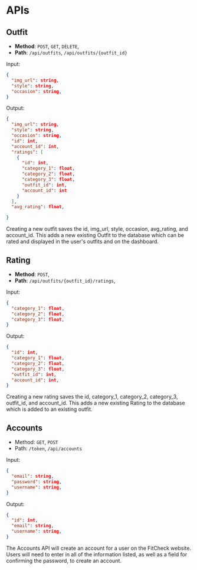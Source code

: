 # APIs

## Outfit

- **Method**: `POST`, `GET`, `DELETE`,
- **Path**: `/api/outfits`, `/api/outfits/{outfit_id}`

Input:

```json
{
  "img_url": string,
  "style": string,
  "occasion": string,
}
```

Output:

```json
{
  "img_url": string,
  "style": string,
  "occasion": string,
  "id": int,
  "account_id": int,
  "ratings": [
    {
      "id": int,
      "category_1": float,
      "category_2": float,
      "category_3": float,
      "outfit_id": int,
      "account_id": int
    }
  ],
  "avg_rating": float,

}
```

Creating a new outfit saves the id, img_url, style, occasion, avg_rating, and account_id. This adds a new existing Outfit to the database which can be rated and displayed in the user's outfits and on the dashboard.

## Rating

- **Method**: `POST`,
- **Path**: `/api/outfits/{outfit_id}/ratings`,

Input:

```json
{
  "category_1": float,
  "category_2": float,
  "category_3": float,
}
```

Output:

```json
{
  "id": int,
  "category_1": float,
  "category_2": float,
  "category_3": float,
  "outfit_id": int,
  "account_id": int,
}
```

Creating a new rating saves the id, category_1, category_2, category_3, outfit_id, and account_id. This adds a new existing Rating to the database which is added to an existing outfit.

## Accounts

- Method: `GET`, `POST`
- Path: `/token`, `/api/accounts`

Input:

```json
{
  "email": string,
  "password": string,
  "username": string,
}
```

Output:

```json
{
  "id": int,
  "email": string,
  "username": string,
}
```

The Accounts API will create an account for a user on the FitCheck website. Users will need to enter in all of the information listed, as well as a field for confirming the password, to create an account.

